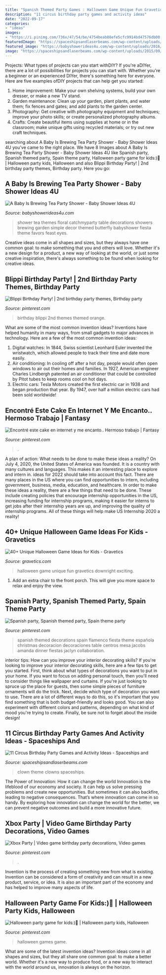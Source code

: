 ```yaml
---
title: "Spanish Themed Party Games : Halloween Game Unique Fun Gravetics Downright Exciting"
description: "11 circus birthday party games and activity ideas"
date: "2022-09-17"
categories:
- "ideas"
images:
- "https://i.pinimg.com/736x/47/54/be/4754beab08efe5cfc9914bd47576db00.jpg"
featuredImage: "https://spaceshipsandlaserbeams.com/wp-content/uploads/2015/09/circus-birthday-party-games-activites.jpg.jpg"
featured_image: "https://babyshowerideas4u.com/wp-content/uploads/2016/06/Floral-Tea-Party-Shower-Treat-Table.png"
image: "https://spaceshipsandlaserbeams.com/wp-content/uploads/2015/09/circus-birthday-party-games-activites.jpg.jpg"
---
```



Projects: What types of projects can you start withDIY?
If you're aDIYer, there are a lot of possibilities for projects you can start with. Whether you're a beginner or an experienced DIYer, there's something here for everyone. Here are five examples ofDIY projects that can help get you started: 
1. Home improvement: Make your own shelving systems, build your own dresser, or make a new TV stand.
2. Garden maintenance: Clean up your garden, plant plants, and water them; fix fences and gates; and add plants to the garden center.
3. Photography: Get creative with photography equipment and techniques; improve your photo skills; or create personalized photography albums.
4. Crafts: Create beautiful items using supplies at home or in the classroom; make unique gifts using recycled materials; or try out new craft techniques.

	

		
searching about A Baby Is Brewing Tea Party Shower - Baby Shower Ideas 4U you've came to the right place. We have 8 Images about A Baby Is Brewing Tea Party Shower - Baby Shower Ideas 4U like Spanish party, Spanish themed party, Spain theme party, Halloween party game for kids:)🎃 | Halloween party kids, Halloween and also Blippi Birthday Party! | 2nd birthday party themes, Birthday party. Here you go:
		
    
## A Baby Is Brewing Tea Party Shower - Baby Shower Ideas 4U

<img loading=lazy src="https://babyshowerideas4u.com/wp-content/uploads/2016/06/Floral-Tea-Party-Shower-Treat-Table.png" onerror="this.onerror=null;this.src='https://tse2.mm.bing.net/th?id=OIP.9iF3P5plA9rVHLZ1gpWa9gHaLG&amp;pid=15.1';" alt="A Baby Is Brewing Tea Party Shower - Baby Shower Ideas 4U">

_Source: babyshowerideas4u.com_

>shower tea themes floral catchmyparty table decorations showers brewing garden simple decor themed butterfly babyshower fiesta theme favors feast eyes. 

	

Creative ideas come in all shapes and sizes, but they always have one common goal: to make something that you and others will love. Whether it's a new design for a product, a new way of looking at the world, or just some creative inspiration, there's always something to be found when looking for creative ideas.

    
## Blippi Birthday Party! | 2nd Birthday Party Themes, Birthday Party

<img loading=lazy src="https://i.pinimg.com/736x/47/54/be/4754beab08efe5cfc9914bd47576db00.jpg" onerror="this.onerror=null;this.src='https://tse3.mm.bing.net/th?id=OIP.huNKOhDFrjemeTC1DMatUAHaJ3&amp;pid=15.1';" alt="Blippi Birthday Party! | 2nd birthday party themes, Birthday party">

_Source: pinterest.com_

>birthday blippi 2nd themes themed orange. 

	

What are some of the most common invention ideas?
Inventions have helped humanity in many ways, from small gadgets to major advances in technology. Here are a few of the most common invention ideas:
1. Digital watches: In 1844, Swiss scientist Leonhard Euler invented the wristwatch, which allowed people to track their time and date more easily.
2. Air conditioning: In cooling off after a hot day, people would often open windows to air out their homes and families. In 1927, American engineer Charles Lindbergh patented an air conditioner that could be controlled by Pitot tubes to keep rooms cool on hot days.
3. Electric cars: Tesla Motors created the first electric car in 1938 and began production that year. By 1947, over half a million electric cars had been sold worldwide!

    
## Encontré Este Cake En Internet Y Me Encanto.. Hermoso Trabajo | Fantasy

<img loading=lazy src="https://i.pinimg.com/736x/a4/9c/39/a49c392a1c164c20c8ab43affc646b7d--yummy-cakes-cute-cakes.jpg" onerror="this.onerror=null;this.src='https://tse4.mm.bing.net/th?id=OIP.JoIPgxPZvcTCue1jyCOVtgHaLp&amp;pid=15.1';" alt="Encontré este cake en internet y me encanto.. Hermoso trabajo | Fantasy">

_Source: pinterest.com_

>. 

	

A plan of action: What needs to be done to make these ideas a reality?
On July 4, 2020, the United States of America was founded. It is a country with many cultures and languages. This makes it an interesting place to explore and intern in. ideas for 2022 should take into account this fact. There are many places in the US where you can find opportunities to intern, including government, business, media, education, and healthcare. 
In order to make these ideas a reality, there are a few things that need to be done. These include creating policies that encourage internship opportunities in the US, increasing funding for internship programs, making it easier for interns to get jobs after their internship years are up, and improving the quality of internship programs. All of these things will help make US Internship 2020 a reality!

    
## 40+ Unique Halloween Game Ideas For Kids - Gravetics

<img loading=lazy src="https://www.gravetics.com/wp-content/uploads/2017/07/Halloween-Can-Game.jpg" onerror="this.onerror=null;this.src='https://tse2.mm.bing.net/th?id=OIP.yCYgmJ7Jc6mVrW_Dg8dBzAHaLH&amp;pid=15.1';" alt="40+ Unique Halloween Game Ideas for Kids - Gravetics">

_Source: gravetics.com_

>halloween game unique fun gravetics downright exciting. 

	

1. Add an extra chair to the front porch. This will give you more space to relax and enjoy the view. 

    
## Spanish Party, Spanish Themed Party, Spain Theme Party

<img loading=lazy src="https://i.pinimg.com/736x/9c/42/f2/9c42f24d059fe58be707da60fa73eca6--spanish-dinner-spanish-party.jpg" onerror="this.onerror=null;this.src='https://tse1.mm.bing.net/th?id=OIP.bugi7789z91hrKcnT4pvOwDLEy&amp;pid=15.1';" alt="Spanish party, Spanish themed party, Spain theme party">

_Source: pinterest.com_

>spanish themed decorations spain flamenco fiesta theme española christmas decoracion decoraciones table centros mesa jacobs amanda dinner fiestas jaclyn collaboration. 

	

interior tips: How can you improve your interior decorating skills?
If you're looking to improve your interior decorating skills, here are a few tips to get you started. First, think about what types of decorations you want to put in your home. If you want to focus on adding personal touch, then you'll need to consider things like wallpaper and curtains. If you're just looking to spruce up the place for guests, then some simple pieces of furniture ornaments will do the trick.
Next, decide which type of decoration you want to use. There are a lot of different ways to do this, so it's important that you find something that is both budget-friendly and looks good. You can also experiment with different colors and patterns, depending on what kind of mood you're trying to create. Finally, be sure not to forget about the inside design!

    
## 11 Circus Birthday Party Games And Activity Ideas - Spaceships And

<img loading=lazy src="https://spaceshipsandlaserbeams.com/wp-content/uploads/2015/09/circus-birthday-party-games-activites.jpg.jpg" onerror="this.onerror=null;this.src='https://tse2.mm.bing.net/th?id=OIP.QtWpfgWH30uAhcMjcov9fwHaLH&amp;pid=15.1';" alt="11 Circus Birthday Party Games and Activity Ideas - Spaceships and">

_Source: spaceshipsandlaserbeams.com_

>clown theme clowns spaceships. 

	

The Power of Innovation: How it can change the world
Innovation is the lifeblood of our economy and society. It can help us solve pressing problems and create new opportunities. But sometimes it can also backfire, leading to negative consequences. That’s where innovation can come in so handy. By exploring how innovation can change the world for the better, we can prevent negative outcomes and build a more innovative future.

    
## Xbox Party | Video Game Birthday Party Decorations, Video Games

<img loading=lazy src="https://i.pinimg.com/736x/a8/e5/46/a8e546a802aba58306356b2483ac4cca.jpg" onerror="this.onerror=null;this.src='https://tse4.mm.bing.net/th?id=OIP.frtPNltl4k-eVXQvqfoGBAHaJ3&amp;pid=15.1';" alt="Xbox Party | Video game birthday party decorations, Video games">

_Source: pinterest.com_

>. 

	

Invention is the process of creating something new from what is existing. Invention can be considered a form of creativity and can result in a new product, service, or idea. It is also an important part of the economy and has helped to improve many aspects of life.

    
## Halloween Party Game For Kids:)🎃 | Halloween Party Kids, Halloween

<img loading=lazy src="https://i.pinimg.com/736x/b0/08/5a/b0085a01bc027c2faba24cbc9f063929--halloween-party-games-party-games-for-kids.jpg" onerror="this.onerror=null;this.src='https://tse4.mm.bing.net/th?id=OIP.P71WzL2Voi0pgofRUv5sbwHaJ3&amp;pid=15.1';" alt="Halloween party game for kids:)🎃 | Halloween party kids, Halloween">

_Source: pinterest.com_

>halloween games game. 

	

What are some of the latest invention ideas?
Invention ideas come in all shapes and sizes, but they all share one common goal: to make a better world. Whether it's a new way to produce food, or a new way to interact with the world around us, innovation is always on the horizon.

